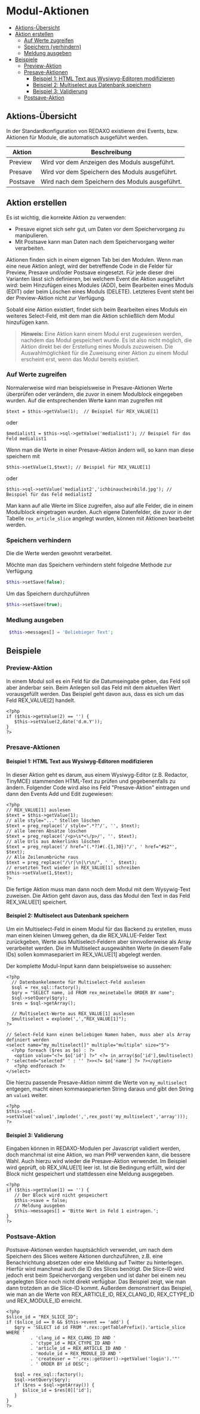 # Modul-Aktionen

- [Aktions-Übersicht](#aktions-uebersicht)
- [Aktion erstellen](#aktion-erstellen)
    - [Auf Werte zugreifen](#auf-werte-zugreifen)
    - [Speichern (verhindern)](#speichern-verindern)
    - [Meldung ausgeben](#meldung-ausgeben)
- [Beispiele](#beispiele)
    - [Preview-Aktion](#beispiel-preview-aktion)
    - [Presave-Aktionen](#beispiel-presave-aktionen)
        - [Beispiel 1: HTML Text aus Wysiwyg-Editoren modifizieren](#beispiel-html-text)
        - [Beispiel 2: Multiselect aus Datenbank speichern](#beispiel-multiselect)
        - [Beispiel 3: Validierung](#beispiel-validierung)
    - [Postsave-Aktion](#beispiel-postsave-aktion)

<a name="aktions-uebersicht"></a>
## Aktions-Übersicht

In der Standardkonfiguration von REDAXO existieren drei Events, bzw. Aktionen für Module, die automatisch ausgeführt werden.

Aktion | Beschreibung
------------- | -------------
Preview	| Wird vor dem Anzeigen des Moduls ausgeführt.
Presave	| Wird vor dem Speichern des Moduls ausgeführt.
Postsave | Wird nach dem Speichern des Moduls ausgeführt.

<a name="aktion-erstellen"></a>
## Aktion erstellen

Es ist wichtig, die korrekte Aktion zu verwenden:

- Presave eignet sich sehr gut, um Daten vor dem Speichervorgang zu manipulieren.
- Mit Postsave kann man Daten nach dem Speichervorgang weiter verarbeiten.

Aktionen finden sich in einem eigenen Tab bei den Modulen. Wenn man eine neue Aktion anlegt, wird der betreffende Code in die Felder für Preview, Presave und/oder Postsave eingesetzt. Für jede dieser drei Varianten lässt sich definieren, bei welchem Event die Aktion ausgeführt wird: beim Hinzufügen eines Modules (ADD), beim Bearbeiten eines Moduls (EDIT) oder beim Löschen eines Moduls (DELETE). Letzteres Event steht bei der Preview-Aktion nicht zur Verfügung.

Sobald eine Aktion existiert, findet sich beim Bearbeiten eines Moduls ein weiteres Select-Feld, mit dem man die Aktion schließlich dem Modul hinzufügen kann.

  > **Hinweis:** 
Eine Aktion kann einem Modul erst zugewiesen werden, nachdem das Modul gespeichert wurde. Es ist also nicht möglich, die Aktion direkt bei der Erstellung eines Moduls zuzuweisen. Die Auswahlmöglichkeit für die Zuweisung einer Aktion zu einem Modul erscheint erst, wenn das Modul bereits existiert.

<a name="auf-werte-zugreifen"></a>
### Auf Werte zugreifen

Normalerweise wird man beispielsweise in Presave-Aktionen Werte überprüfen oder verändern, die zuvor in einem Modulblock eingegeben wurden. Auf die entsprechenden Werte kann man zugreifen mit

    $text = $this->getValue(1);  // Beispiel für REX_VALUE[1]
    
oder

    $medialist1 = $this->sql->getValue('medialist1'); // Beispiel für das Feld medialist1



Wenn man die Werte in einer Presave-Aktion ändern will, so kann man diese speichern mit

    $this->setValue(1,$text); // Beispiel für REX_VALUE[1]
    
oder 

    $this->sql->setValue('medialist2','ichbinaucheinbild.jpg'); // Beispiel für das Feld medialist2


Man kann auf alle Werte im Slice zugreifen, also auf alle Felder, die in einem Modulblock eingetragen wurden. Auch eigene Datenfelder, die zuvor in der Tabelle `rex_article_slice` angelegt wurden, können mit Aktionen bearbeitet werden.

<a name="speichern-verhindern"></a>
### Speichern verhindern

Die die Werte werden gewohnt verarbeitet. 

Möchte man das Speichern verhindern steht folgedne Methode zur Verfügung

```php
$this->setSave(false);
```

Um das Speichern durchzuführen 

```php
$this->setSave(true);
```

<a name="meldung-ausgeben"></a>
### Medlung ausgeben 

```php
 $this->messages[] = 'Beliebieger Text';   
``` 


<a name="beispiele"></a>
## Beispiele

<a name="beispiel-preview-aktion"></a>
### Preview-Aktion

In einem Modul soll es ein Feld für die Datumseingabe geben, das Feld soll aber änderbar sein. Beim Anlegen soll das Feld mit dem aktuellen Wert vorausgefüllt werden. Das Beispiel geht davon aus, dass es sich um das Feld REX_VALUE[2] handelt.

    <?php
    if ($this->getValue(2) == '') {
       $this->setValue(2,date('d.m.Y'));
    }
    ?>

<a name="beispiel-presave-aktionen"></a>
### Presave-Aktionen

<a name="beispiel-html-text"></a>
#### Beispiel 1: HTML Text aus Wysiwyg-Editoren modifizieren

In dieser Aktion geht es darum, aus einem Wysiwyg-Editor (z.B. Redactor, TinyMCE) stammenden HTML-Text zu prüfen und gegebenenfalls zu ändern.
Folgender Code wird also ins Feld "Presave-Aktion" eintragen und dann den Events Add und Edit zugewiesen:

    <?php
    // REX_VALUE[1] auslesen
    $text = $this->getValue(1);
    // alle style="..." Stellen löschen
    $text = preg_replace('/ style=".*?"/', '', $text);
    // alle leeren Absätze löschen
    $text = preg_replace('/<p>\s*<\/p>/', '', $text);
    // alle Urls aus Ankerlinks löschen
    $text = preg_replace('/ href="(.*?)#(.{1,30})"/', ' href="#$2"', $text);
    // Alle Zeilenumbrüche raus
    $text = preg_replace("/\r|\n|\r\n/", ' ', $text);
    // ersetzten Text wieder in REX_VALUE[1] schreiben
    $this->setValue(1,$text);                            
    ?>

Die fertige Aktion muss man dann noch dem Modul mit dem Wysywig-Text zuweisen. Die Aktion geht davon aus, dass das Modul den Text in das Feld REX_VALUE[1] speichert.

<a name="beispiel-multiselect"></a>
#### Beispiel 2: Multiselect aus Datenbank speichern

Um ein Multiselect-Feld in einem Modul für das Backend zu erstellen, muss man einen kleinen Umweg gehen, da die REX_VALUE-Felder Text zurückgeben, Werte aus Multiselect-Feldern aber sinnvollerweise als Array verarbeitet werden.
Die im Multiselect ausgewählten Werte (in diesem Falle IDs) sollen kommasepariert im REX_VALUE[1] abgelegt werden.

Der komplette Modul-Input kann dann beispielsweise so aussehen:

    <?php
      // Datenbankelemente für Multiselect-Feld auslesen
      $sql = rex_sql::factory();
      $qry = "SELECT name, id FROM rex_meinetabelle ORDER BY name";
      $sql->setQuery($qry);
      $res = $sql->getArray();

      // Multiselect-Werte aus REX_VALUE[1] auslesen 
      $multiselect = explode(',',"REX_VALUE[1]");
    ?>

    // Select-Feld kann einen beliebigen Namen haben, muss aber als Array definiert werden
    <select name="my_multiselect[]" multiple="multiple" size="5">
      <?php foreach ($res as $o) : ?>
       <option value="<?= $o['id'] ?>" <?= in_array($o['id'],$multiselect) ? 'selected="selected" ' : '' ?>><?= $o['name'] ?> ?></option>
       <?php endforeach ?>
    </select>
    
Die hierzu passende Presave-Aktion nimmt die Werte von `my_multiselect` entgegen, macht einen kommaseparierten String daraus und gibt den String an `value1` weiter.

    <?php
    $this->sql->setValue('value1',implode(',',rex_post('my_multiselect','array')));
    ?>

<a name="beispiel-validierung"></a>    
#### Beispiel 3: Validierung

Eingaben können in REDAXO-Modulen per Javascript validiert werden, doch manchmal ist eine Aktion, wo man PHP verwenden kann, die bessere Wahl. Auch hierzu wird wieder die Presave-Aktion verwendet. Im Beispiel wird geprüft, ob REX_VALUE[1] leer ist. Ist die Bedingung erfüllt, wird der Block nicht gespeichert und stattdessen eine Meldung ausgegeben.

    <?php
    if ($this->getValue(1) == '') {
       // Der Block wird nicht gespeichert
       $this->save = false;
       // Meldung ausgeben
       $this->messages[] = 'Bitte Wert in Feld 1 eintragen.';   
    }
    ?>


<a name="beispiel-postsave-aktion"></a>
### Postsave-Aktion

Postsave-Aktionen werden hauptsächlich verwendet, um nach dem Speichern des Slices weitere Aktionen durchzuführen, z.B. eine Benachrichtung absetzen oder eine Meldung auf Twitter zu hinterlegen. Hierfür wird manchmal auch die ID des Slices benötigt. Die Slice-ID wird jedoch erst beim Speichervorgang vergeben und ist daher bei einem neu angelegten Slice noch nicht direkt verfügbar. Das Beispiel zeigt, wie man dann trotzdem an die Slice-ID kommt. Außerdem demonstriert das Beispiel, wie man an die Werte von REX_ARTICLE_ID, REX_CLANG_ID, REX_CTYPE_ID und REX_MODULE_ID erreicht.

    <?php
    $slice_id = "REX_SLICE_ID";
    if ($slice_id == 0 && $this->event == 'add') {
       $qry = 'SELECT id id FROM '.rex::getTablePrefix().'article_slice WHERE '
             . 'clang_id = REX_CLANG_ID AND '
             . 'ctype_id = REX_CTYPE_ID AND '
             . 'article_id = REX_ARTICLE_ID AND '
             . 'module_id = REX_MODULE_ID AND '
             . 'createuser = "'.rex::getUser()->getValue('login').'"'
             . ' ORDER BY id DESC';

       $sql = rex_sql::factory();
       $sql->setQuery($qry);
       if ($res = $sql->getArray()) {
          $slice_id = $res[0]['id'];
       }   
    }
    ?>

